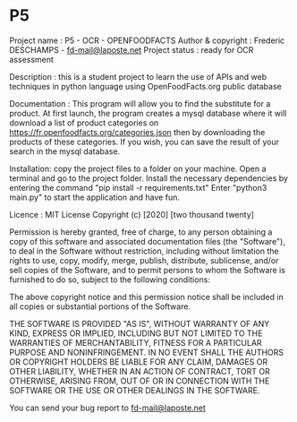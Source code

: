 # P5
Project name : P5 - OCR - OPENFOODFACTS
Author & copyright : Frederic DESCHAMPS - fd-mail@laposte.net
Project status : ready for OCR assessment

Description : this is a student project to learn the use of APIs and web techniques in python language using OpenFoodFacts.org public database 

Documentation : This program will allow you to find the substitute for a product. At first launch, the program creates a mysql database where it will download a list of product categories on https://fr.openfoodfacts.org/categories.json then by downloading the products of these categories. 
If you wish, you can save the result of your search in the mysql database.

Installation: copy the project files to a folder on your machine. Open a terminal and go to the project folder. Install the necessary dependencies by entering the command "pip install -r requirements.txt" Enter "python3 main.py" to start the application and have fun.

Licence : MIT License
Copyright (c) [2020] [two thousand twenty]

Permission is hereby granted, free of charge, to any person obtaining a copy
of this software and associated documentation files (the "Software"), to deal
in the Software without restriction, including without limitation the rights
to use, copy, modify, merge, publish, distribute, sublicense, and/or sell
copies of the Software, and to permit persons to whom the Software is
furnished to do so, subject to the following conditions:

The above copyright notice and this permission notice shall be included in all
copies or substantial portions of the Software.

THE SOFTWARE IS PROVIDED "AS IS", WITHOUT WARRANTY OF ANY KIND, EXPRESS OR
IMPLIED, INCLUDING BUT NOT LIMITED TO THE WARRANTIES OF MERCHANTABILITY,
FITNESS FOR A PARTICULAR PURPOSE AND NONINFRINGEMENT. IN NO EVENT SHALL THE
AUTHORS OR COPYRIGHT HOLDERS BE LIABLE FOR ANY CLAIM, DAMAGES OR OTHER
LIABILITY, WHETHER IN AN ACTION OF CONTRACT, TORT OR OTHERWISE, ARISING FROM,
OUT OF OR IN CONNECTION WITH THE SOFTWARE OR THE USE OR OTHER DEALINGS IN THE
SOFTWARE.

You can send your bug report to fd-mail@laposte.net
